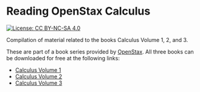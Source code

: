 # Reading OpenStax Calculus

[![License: CC BY-NC-SA 4.0](https://img.shields.io/badge/License-CC_BY--NC--SA_4.0-lightgrey.svg)](https://creativecommons.org/licenses/by-nc-sa/4.0/)

Compilation of material related to the books Calculus Volume 1, 2, and 3.

These are part of a book series provided by [OpenStax](https://openstax.org/). All three books can be downloaded for free at the following links:

- [Calculus Volume 1](https://openstax.org/details/books/calculus-volume-1)
- [Calculus Volume 2](https://openstax.org/details/books/calculus-volume-2)
- [Calculus Volume 3](https://openstax.org/details/books/calculus-volume-3)

